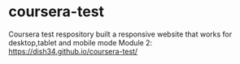 # coursera-test
Coursera test respository
built a responsive website that works for desktop,tablet and mobile mode
Module 2: https://dish34.github.io/coursera-test/
